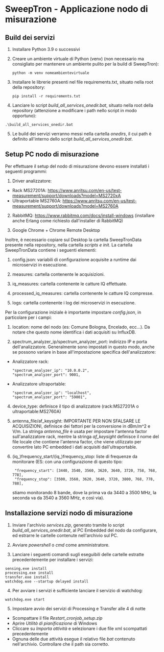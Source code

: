 # SweepTron - Applicazione nodo di misurazione

## Build dei servizi
1. Installare Python 3.9 o successivi
2. Creare un ambiente virtuale di Python (venv) (non necessario ma consigliato per mantenere un ambiente pulito per la build di SweepTron):
   
   ```
   python -m venv nomeambientevirtuale
   ```
   
3. Installare le librerie presenti nel file requirements.txt, situato nella root della repository:

   ```
   pip install -r requirements.txt
   ```

4. Lanciare lo script *build_all_services_onedir.bat*, situato nella root della repository (attenzione a modificare i path nello script in modo opportuno):

  ```
  .\build_all_services_onedir.bat
  ```

5. Le build dei servizi verranno messi nella cartella *onedirs*, il cui path è definito all'interno dello script *build_all_services_onedir.bat*.

## Setup PC nodo di misurazione
Per effettuare il setup del nodo di misurazione devono essere installati i seguenti programmi:

1. Driver analizzatore:
- Rack MS27201A: https://www.anritsu.com/en-us/test-measurement/support/downloads?model=MS2720xA
- Ultraportable MS2760A: https://www.anritsu.com/en-us/test-measurement/support/downloads?model=MS2760A

2. RabbitMQ: https://www.rabbitmq.com/docs/install-windows (installare anche Erlang come richiesto dall'installer di RabbitMQ)

3. Google Chrome + Chrome Remote Desktop

Inoltre, è necessario copiare sul Desktop la cartella SweepTronData presente nella repository, nella cartella *scripts e init*. La cartella SweepTronData contiene i seguenti elementi:

1. config.json: variabili di configurazione acquisite a runtime dai microservizi in esecuzione.

2. measures: cartella contenente le acquisizioni.

3. iq_measures: cartella contenente le catture IQ effettuate.

4. processed_iq_measures: cartella contenente le catture IQ compresse.

5. logs: cartella contenente i log dei microservizi in esecuzione.

Per la configurazione iniziale è importante impostare *config.json*, in particolare per i campi:

1. location: nome del nodo (es: Comune Bologna, Encelado, ecc...). Da notare che questo nome identifica i dati acquisiti su InfluxDB.

2. spectrum_analyzer_ip/spectrum_analyzer_port: indirizzo IP e porta dell'analizzatore. Generalmente sono impostati in questo modo, anche se possono variare in base all'impostazione specifica dell'analizzatore:
- Analizzatore rack:
  ```
  "spectrum_analyzer_ip": "10.0.0.2",
  "spectrum_analyzer_port": 9001,
  ```
- Analizzatore ultraportable:
  ```
  "spectrum_analyzer_ip": "localhost",
  "spectrum_analyzer_port": "59001",
  ```

4. device_type: definisce il tipo di analizzatore (rack:MS27201A o ultraportable:MS2760A)

5. antenna_file/af_keysight: IMPORTANTE PER NON SFALSARE LE ACQUISIZIONI, definisce dei fattori per la conversione in dBm/m^2 e V/m. La stringa *antenna_file* è usata per impostare l'antenna factor sull'analizzatore rack, mentre la stringa *af_keysight* definisce il nome del file locale che contiene l'antenna factor, che viene utilizzato per convertire lato PC embedded i dati acquisiti dall'ultraportable.

6. (iq_)frequency_start/(iq_)frequency_stop: liste di frequenze da monitorare (ES: con una configurazione di questo tipo:
   ```
    "frequency_start": [3440, 3540, 3560, 3620, 3640, 3720, 758, 768, 778],
    "frequency_stop": [3500, 3560, 3620, 3640, 3720, 3800, 768, 778, 788],
   ```
   stiamo monitorando 8 bande, dove la prima va da 3440 a 3500 MHz, la seconda va da 3540 a 3560 MHz, e così via).

## Installazione servizi nodo di misurazione

1. Inviare l'archivio *services.zip*, generato tramite lo script *build_all_services_onedir.bat*, al PC Embedded del nodo da configurare, ed estrarre le cartelle contenute nell'archivio sul PC.

2. Avviare *powershell* o *cmd* come amministratore.

3. Lanciare i seguenti comandi sugli eseguibili delle cartelle estratte precedentemente per installare i servizi:

  ```
  sensing.exe install
  processing.exe install
  transfer.exe install
  watchdog.exe --startup delayed install
  ```

4. Per avviare i servizi è sufficiente lanciare il servizio di watchdog:
  
  ```
  watchdog.exe start
  ```
5. Impostare avvio dei servizi di Processing e Transfer alle 4 di notte
- Scompattare il file *Restart_cronjob_setup.zip*
- Aprire *Utilità di pianificazione* di Windows
- Cliccare su *Importa attività* e selezionare i due file xml scompattati precedentemente
- Ognuna delle due attività esegue il relativo file *bat* contenuto nell'archivio. Controllare che il path sia corretto.

